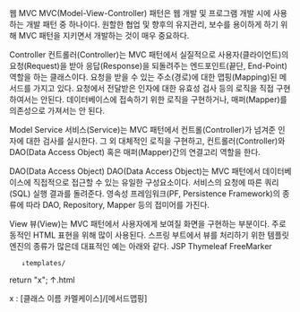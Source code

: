 웹
MVC
MVC(Model-View-Controller) 패턴은 웹 개발 및 프로그램 개발 시에 사용하는 개발 패턴 중 하나이다.
원할한 협업 및 향후의 유지관리, 보수를 용이하게 하기 위해 MVC 패턴을 지키면서 개발하는 것이 매우 중요하다.

Controller
컨트롤러(Controller)는 MVC 패턴에서 실질적으로 사용자(클라이언트)의 요청(Request)을 받아 응답(Response)을 되돌려주는 엔드포인트(끝단, End-Point) 역할을 하는 클래스이다.
요청을 받을 수 있는 주소(경로)에 대한 맵핑(Mapping)된 메서드를 가지고 있다.
요청에서 전달받은 인자에 대한 유효성 검사 등의 로직을 직접 구현하여서는 안된다.
데이터베이스에 접속하기 위한 로직을 구현하거나, 매퍼(Mapper)를 의존성으로 가져서는 안 된다.

Model
Service
서비스(Service)는 MVC 패턴에서 컨트롤(Controller)가 넘겨준 인자에 대한 검사를 실시한다.
그 외 대체적인 로직을 구현하고, 컨트롤러(Controller)와 DAO(Data Access Object) 혹은 매퍼(Mapper)간의 연결고리 역할을 한다.

DAO(Data Access Object)
DAO(Data Access Object)는 MVC 패턴에서 데이터베이스에 직접적으로 접근할 수 있는 유일한 구성요소이다.
서비스의 요청에 따른 쿼리(SQL) 실행 결과를 돌려준다.
영속성 프레임워크(PF, Persistence Framework)의 종류에 따라 DAO, Repository, Mapper 등의 접미어를 가진다.

View
뷰(View)는 MVC 패턴에서 사용자에게 보여질 화면을 구현하는 부분이다. 주로 동적인 HTML 표현을 위해 많이 사용된다.
스프링 부트에서 뷰를 처리하기 위한 템플릿 엔진의 종류가 많은데 대표적인 예는 아래와 같다.
JSP
Thymeleaf
FreeMarker

       ↓templates/
return "x";
         ↑.html

x : [클래스 이름 카멜케이스]/[메서드맵핑]